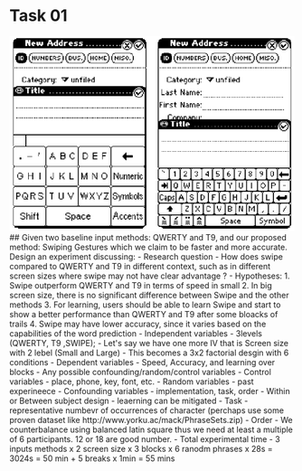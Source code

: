 # Task 01
<img src = "../images/workshop1.png" width=800>
## Given two baseline input methods: QWERTY and T9, and our proposed method:
Swiping Gestures which we claim to be faster and more accurate. Design an
experiment discussing:
- Research question 
    - How does swipe compared to QWERTY and T9 in different context, such as in different screen sizes where swipe may not have clear advantage ?
- Hypotheses:
    1. Swipe outperform QWERTY and T9 in terms of speed in small
    2. In big screen size, there is no significant difference between Swipe and the other methods
    3. For learning, users should be able to learn Swipe and start to show a better performance than QWERTY and T9 after some bloacks of trails
    4. Swipe may have lower accuracy, since it varies based on the capabilities of the word prediction
- Independent variables
    -  3levels (QWERTY, T9 ,SWIPE);
    - Let's say we have one more IV that is Screen size with 2 lebel (Small and Large)
    - This becomes a 3x2 factorial desgin with 6 conditions 
- Dependent variables
    - Speed, Accuracy, and learning over blocks
- Any possible confounding/random/control variables
    - Control variables - place, phone, key, font, etc.
    - Random variables - past experineece
    - Confounding variables - implementation, task, order
- Within or Between subject design
    - leaerning can be mitigated
- Task
    - representative numbevr of occurrences of character (perchaps use some proven dataset like http://www.yorku.ac/mack/PhraseSets.zip)
- Order
    - We counterbalance using balanced latin square thus we need at least a multiple of 6 participants. 12 or 18 are good number.
- Total experimental time
    - 3 inputs methods x 2 screen size x 3 blocks x 6 ranodm phrases x 28s = 3024s = 50 min + 5 breaks x 1min = 55 mins